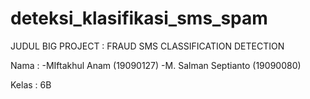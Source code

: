 # deteksi_klasifikasi_sms_spam

JUDUL BIG PROJECT : FRAUD SMS CLASSIFICATION DETECTION

Nama : -MIftakhul Anam         (19090127)
       -M. Salman Septianto    (19090080)

Kelas : 6B
